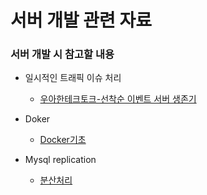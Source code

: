 # 서버 개발 관련 자료

### 서버 개발 시 참고할 내용

* 일시적인 트래픽 이슈 처리
  * [우아한테크토크-선착순 이벤트 서버 생존기](https://youtu.be/MTSn93rNPPE?si=0TpO_e-vAo2mVEMj)

* Doker
  * [Docker기초](https://www.youtube.com/watch?v=hWPv9LMlme8)

* Mysql replication
  * [분산처리](https://velog.io/@hyunho058/Mysql-%EB%B6%84%EC%82%B0%EC%B2%98%EB%A6%ACReplication-with-docker) 
